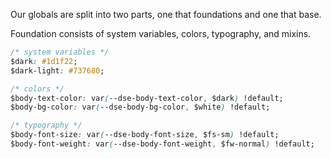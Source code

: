 Our globals are split into two parts, one that foundations and one that base.

Foundation consists of system variables, colors, typography, and mixins.

```css
/* system variables */
$dark: #1d1f22;
$dark-light: #737680;

/* colors */
$body-text-color: var(--dse-body-text-color, $dark) !default;
$body-bg-color: var(--dse-body-bg-color, $white) !default;

/* typography */
$body-font-size: var(--dse-body-font-size, $fs-sm) !default;
$body-font-weight: var(--dse-body-font-weight, $fw-normal) !default;
```


